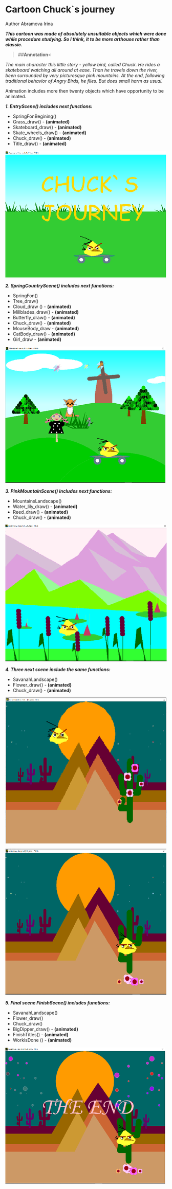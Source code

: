 # Cartoon Chuck`s journey
Author Abramova Irina

***This cartoon was made of absolutely unsuitable objects which were done while procedure studying.
So I think, it to be more arthouse rather than classic.***

>##**Annotation**<

*The main character this little story - yellow bird, called Chuck.
He rides a skateboard watching all around at ease.
Than he travels down the river, been surrounded by very picturesque pink mountains.
At the end, following traditional behavior of Angry Birds, he flies.
But does small  harm  as usual.*

Animation includes more then twenty objects which have opportunity to be animated.

***1. EntryScene() includes next functions:***
- SpringFonBegining()
- Grass_draw() - **(animated)**
- Skateboard_draw() - **(animated)**
- Skate_wheels_draw() - **(animated)**
- Chuck_draw() - **(animated)**
- Title_draw() - **(animated)**

![EntryScene](https://github.com/AbraCobra/Cartoon_Chuck_journey/blob/main/PICTURES/EntryScene.png)

***2. SpringCountryScene() includes next functions:***
- SpringFon()
- Tree_draw()
- Cloud_draw ()  - **(animated)**
- Millblades_draw() - **(animated)**
- Butterfly_draw()  - **(animated)**
- Chuck_draw() - **(animated)**
- MouseBody_draw - **(animated)**
- CatBody_draw() - **(animated)**
- Girl_draw - **(animated)**

![SpringCountryScene](https://github.com/AbraCobra/Cartoon_Chuck_journey/blob/main/PICTURES/SpringCountryScene.png)

***3. PinkMountainScene() includes next functions:***
- MountainsLandscape()
- Water_lily_draw() - **(animated)**  
- Reed_draw()   - **(animated)**
- Chuck_draw() - **(animated)**

![PinkMountainScene](https://github.com/AbraCobra/Cartoon_Chuck_journey/blob/main/PICTURES/PinkMountainScene.png)

***4. Three next scene include the same functions:***
- SavanahLandscape()
- Flower_draw()  - **(animated)**
- Chuck_draw()  - **(animated)**

![NightSavanahScene](https://github.com/AbraCobra/Cartoon_Chuck_journey/blob/main/PICTURES/NightSavanahScene.png)


![NightSavanahSceneEndFalling](https://github.com/AbraCobra/Cartoon_Chuck_journey/blob/main/PICTURES/NightSavanahSceneEndFalling.png)

***5. Final scene FinishScene()
includes functions:***
- SavanahLandscape()
- Flower_draw()
- Chuck_draw()
- BigDipper_draw() - **(animated)**
- FinishTitles() - **(animated)**
- WorkisDone () - **(animated)**

![FinishScene](https://github.com/AbraCobra/Cartoon_Chuck_journey/blob/main/PICTURES/FinalScene.png)
